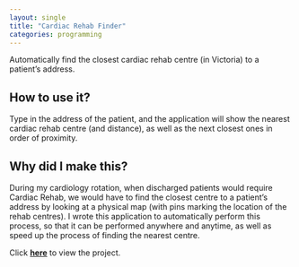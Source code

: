 ```yaml
---
layout: single
title: "Cardiac Rehab Finder"
categories: programming
---
```


Automatically find the closest cardiac rehab centre (in Victoria) to a patient’s address.

## How to use it?

Type in the address of the patient, and the application will show the nearest cardiac rehab centre (and distance), as well as the next closest ones in order of proximity.

## Why did I make this?

During my cardiology rotation, when discharged patients would require Cardiac Rehab, we would have to find the closest centre to a patient’s address by looking at a physical map (with pins marking the location of the rehab centres). I wrote this application to automatically perform this process, so that it can be performed anywhere and anytime, as well as speed up the process of finding the nearest centre.

Click **[here](/cardiacrehab/)** to view the project.